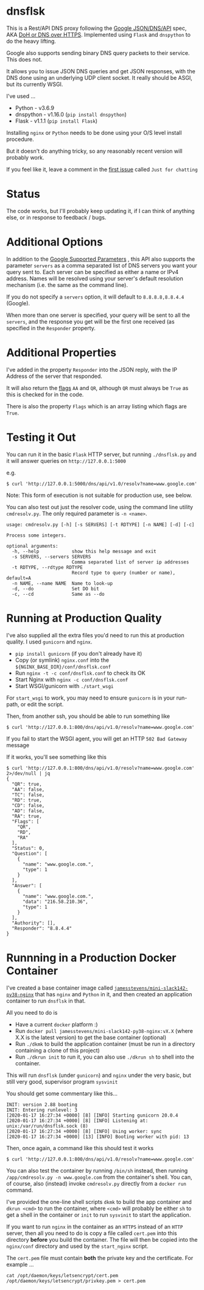 # dnsflsk

This is a Rest/API DNS proxy following the [Google JSON/DNS/API](https://developers.google.com/speed/public-dns/docs/doh/json) spec,
AKA [DoH or DNS over HTTPS](https://developers.google.com/speed/public-dns/docs/doh/index).  Implemented using `Flask` and `dnspython` to do the heavy lifting.

Google also supports sending binary DNS query packets to their service. This does not.

It allows you to issue JSON DNS queries and get JSON responses, with the DNS done using an 
underlying UDP client socket.  It really should be ASGI, but its currently WSGI.

I've used ...

* Python - v3.6.9
* dnspython - v1.16.0 (`pip install dnspython`)
* Flask - v1.1.1 (`pip install Flask`)

Installing `nginx` or `Python` needs to be done using your O/S level install procedure.

But it doesn't do anything tricky, so any reasonably recent version will probably work.

If you feel like it, leave a comment in the [first issue](https://github.com/james-stevens/dnsflsk/issues/1) called `Just for chatting`


# Status

The code works, but I'll probably keep updating it, if I can think of anything else, or in response to feedback / bugs.


# Additional Options

In addition to the [Google Supported Parameters](https://developers.google.com/speed/public-dns/docs/doh/json#supported_parameters)
, this API also supports the parameter `servers` as a comma separated list of DNS servers you want your query sent to.
Each server can be specified as either a name or IPv4 address. Names will be resolved using your server's default resolution mechanism
(i.e. the same as the command line).

If you do not specify a `servers` option, it will default to `8.8.8.8,8.8.4.4` (Google).

When more than one server is specified, your query will be sent to all the `servers`, and the
response you get will be the first one received (as specified in the `Responder` property.


# Additional Properties

I've added in the property `Responder` into the JSON reply, with the IP Address of the server that responded.

It will also return the [flags](https://tools.ietf.org/html/rfc2065#section-6.1) `AA` and `QR`,
although `QR` must always be `True` as this is checked for in the code.

There is also the property `Flags` which is an array listing which flags are `True`.


# Testing it Out

You can run it in the basic `Flask` HTTP server, but running `./dnsflsk.py` and it will answer queries on `http://127.0.0.1:5000`

e.g.
```
$ curl 'http://127.0.0.1:5000/dns/api/v1.0/resolv?name=www.google.com'
```

Note: This form of execution is not suitable for production use, see below.

You can also test out just the resolver code, using the command line utility `cmdresolv.py`. The only required parameter is `-n <name>`.

```
usage: cmdresolv.py [-h] [-s SERVERS] [-t RDTYPE] [-n NAME] [-d] [-c]

Process some integers.

optional arguments:
  -h, --help            show this help message and exit
  -s SERVERS, --servers SERVERS
                        Comma separated list of server ip addresses
  -t RDTYPE, --rdtype RDTYPE
                        Record type to query (number or name), default=A
  -n NAME, --name NAME  Name to look-up
  -d, --do              Set DO bit
  -c, --cd              Same as --do

```


# Running at Production Quality

I've also supplied all the extra files you'd need to run this at production quality. I used `gunicorn` and `nginx`.

* `pip install gunicorn` (if you don't already have it)
* Copy (or symlink) `nginx.conf` into the `${NGINX_BASE_DIR}/conf/dnsflsk.conf`
* Run `nginx -t -c conf/dnsflsk.conf` to check its OK
* Start Nginx with `nginx -c conf/dnsflsk.conf`
* Start WSGI/gunicorn with `./start_wsgi`

For `start_wsgi` to work, you may need to ensure `gunicorn` is in your run-path, or edit the script.

Then, from another ssh, you should be able to run something like

```
$ curl 'http://127.0.0.1:800/dns/api/v1.0/resolv?name=www.google.com'
```
If you fail to start the WSGI agent, you will get an HTTP `502 Bad Gateway` message

If it works, you'll see something like this
```
$ curl 'http://127.0.0.1:800/dns/api/v1.0/resolv?name=www.google.com' 2>/dev/null | jq
{
  "QR": true,
  "AA": false,
  "TC": false,
  "RD": true,
  "CD": false,
  "AD": false,
  "RA": true,
  "Flags": [
    "QR",
    "RD",
    "RA"
  ],
  "Status": 0,
  "Question": [
    {
      "name": "www.google.com.",
      "type": 1
    }
  ],
  "Answer": [
    {
      "name": "www.google.com.",
      "data": "216.58.210.36",
      "type": 1
    }
  ],
  "Authority": [],
  "Responder": "8.8.4.4"
}
```


# Runnning in a Production Docker Container

I've created a base container image called [`jamesstevens/mini-slack142-py38-nginx`](https://hub.docker.com/repository/docker/jamesstevens/jamesstevens/mini-slack142-py38-nginx)
that has `nginx` and `Python` in it, and then created an application container to run `dnsflsk` in that.

All you need to do is

* Have a current `docker` platform :)
* Run `docker pull jamesstevens/mini-slack142-py38-nginx:vX.X` (where X.X is the latest version) to get the base container (optional)
* Run `./dkmk` to build the application container (must be run in a directory containing a clone of this project)
* Run `./dkrun init` to run it, you can also use `./dkrun sh` to shell into the container.

This will run `dnsflsk` (under `gunicorn`) and `nginx` under the very basic, but still very good, supervisor program `sysvinit`

You should get some commentary like this...
```
INIT: version 2.88 booting
INIT: Entering runlevel: 3
[2020-01-17 16:27:34 +0000] [8] [INFO] Starting gunicorn 20.0.4
[2020-01-17 16:27:34 +0000] [8] [INFO] Listening at: unix:/var/run/dnsflsk.sock (8)
[2020-01-17 16:27:34 +0000] [8] [INFO] Using worker: sync
[2020-01-17 16:27:34 +0000] [13] [INFO] Booting worker with pid: 13
```

Then, once again, a command like this should test it works
```
$ curl 'http://127.0.0.1:800/dns/api/v1.0/resolv?name=www.google.com'
```

You can also test the container by running `/bin/sh` instead, then running `/app/cmdresolv.py -n www.google.com` from the container's shell.
You can, of course, also (instead) invoke `cmdresolv.py` directly from a `docker run` command.

I've provided the one-line shell scripts `dkmk` to build the app container and `dkrun <cmd>` to run the container, where `<cmd>` will
probably be either `sh` to get a shell in the container or `init` to run `sysvinit` to start the application.

If you want to run `nginx` in the container as an `HTTPS` instead of an `HTTP` server, then all you need to do is copy a file called `cert.pem` into this 
directory **before** you build the container. The file will then be copied into the `nginx/conf` directory and used by the `start_nginx` script.

The `cert.pem` file must contain **both** the private key and the certificate. For example ...
```
cat /opt/daemon/keys/letsencrypt/cert.pem /opt/daemon/keys/letsencrypt/privkey.pem > cert.pem
```
